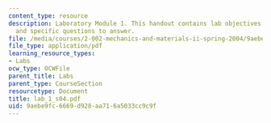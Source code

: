 ```yaml
---
content_type: resource
description: Laboratory Module 1. This handout contains lab objectives, notes, tasks,
  and specific questions to answer.
file: /media/courses/2-002-mechanics-and-materials-ii-spring-2004/9aebe9fc6669d928aa716a5033cc9c9f_lab_1_s04.pdf
file_type: application/pdf
learning_resource_types:
- Labs
ocw_type: OCWFile
parent_title: Labs
parent_type: CourseSection
resourcetype: Document
title: lab_1_s04.pdf
uid: 9aebe9fc-6669-d928-aa71-6a5033cc9c9f
---
```

